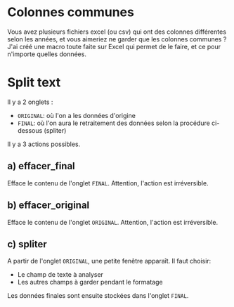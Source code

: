 # Colonnes communes
Vous avez plusieurs fichiers excel (ou csv) qui ont des colonnes différentes selon les années, et vous aimeriez ne garder que les colonnes communes ? J'ai créé une macro toute faite sur Excel qui permet de le faire, et ce pour n'importe quelles données.

# Split text
Il y a 2 onglets :
- `ORIGINAL`: où l'on a les données d'origine
- `FINAL`: où l'on aura le retraitement des données selon la procédure ci-dessous (spliter)

Il y a 3 actions possibles.

## a) effacer_final
Efface le contenu de l'onglet `FINAL`. Attention, l'action est irréversible.

## b) effacer_original
Efface le contenu de l'onglet `ORIGINAL`. Attention, l'action est irréversible.

## c) spliter
A partir de l'onglet `ORIGINAL`, une petite fenêtre apparaît. Il faut choisir:
- Le champ de texte à analyser
- Les autres champs à garder pendant le formatage

Les données finales sont ensuite stockées dans l'onglet `FINAL`.

